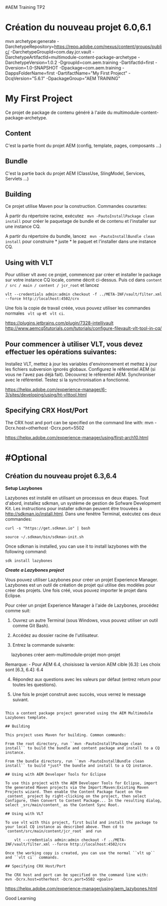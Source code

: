 #AEM Training TP2

# Création du nouveau projet 6.0,6.1

 mvn archetype:generate -DarchetypeRepository=https://repo.adobe.com/nexus/content/groups/public/ -DarchetypeGroupId=com.day.jcr.vault -DarchetypeArtifactId=multimodule-content-package-archetype -DarchetypeVersion=1.0.2 -DgroupId=com.aem.training -DartifactId=first -Dversion=1.0-SNAPSHOT -Dpackage=com.aem.training -DappsFolderName=first -DartifactName="My First Project" -DcqVersion="5.6.1" -DpackageGroup="AEM TRAINING"


My First Project
========

Ce projet de package de contenu généré à l'aide du multimodule-content-package-archetype.

Content
------
C'est la partie front du projet AEM (config, template, pages, composants ...)

Bundle
------
C'est la partie back du projet AEM (ClassUse, SlingModel, Services, Servlets ...)

Building
--------

Ce projet utilise Maven pour la construction. Commandes courantes:

À partir du répertoire racine, exécutez `` mvn -PautoInstallPackage clean install`` pour créer le paquetage de bundle et de contenu et l'installer sur une instance CQ.

A partir du répertoire du bundle, lancez `` mvn -PautoInstallBundle clean install`` pour construire * juste * le paquet et l'installer dans une instance CQ.

Using with VLT
--------------

Pour utiliser vlt avec ce projet, commencez par créer et installer le package sur votre instance CQ locale, comme décrit ci-dessus. Puis cd dans `content / src / main / content / jcr_root` et lancez

    vlt --credentials admin:admin checkout -f ../META-INF/vault/filter.xml --force http://localhost:4502/crx

Une fois la copie de travail créée, vous pouvez utiliser les commandes normales `` vlt up`` et `` vlt ci``.

https://plugins.jetbrains.com/plugin/7328-intellivault
http://www.aemcq5tutorials.com/tutorials/configure-filevault-vlt-tool-in-cq/

Pour commencer à utiliser VLT, vous devez effectuer les opérations suivantes:
---------------------------------------------------
Installez VLT, mettez à jour les variables d'environnement et mettez à jour les fichiers subversion ignorés globaux.
Configurez le référentiel AEM (si vous ne l'avez pas déjà fait).
Découvrez le référentiel AEM.
Synchroniser avec le référentiel.
Testez si la synchronisation a fonctionné.


https://helpx.adobe.com/experience-manager/6-3/sites/developing/using/ht-vlttool.html

Specifying CRX Host/Port
------------------------

The CRX host and port can be specified on the command line with:
mvn -Dcrx.host=otherhost -Dcrx.port=5502 <goals>


https://helpx.adobe.com/experience-manager/using/first-arch10.html



#Optional
=======

Création du nouveau projet 6.3,6.4
-----------------

**Setup Lazybones**

Lazybones est installé en utilisant un processus en deux étapes. Tout d'abord, installez sdkman, un système de gestion de Sofware Development Kit. Les instructions pour installer sdkman peuvent être trouvées à http://sdkman.io/install.html.
Dans une fenêtre Terminal, exécutez ces deux commandes:

`curl -s "https://get.sdkman.io" | bash`

`source ~/.sdkman/bin/sdkman-init.sh`

Once sdkman is installed, you can use it to install lazybones with the following command:

`sdk install lazybones`

**_Create a Lazybones project_**

Vous pouvez utiliser Lazybones pour créer un projet Experience Manager. Lazybones est un outil de création de projet qui utilise des modèles pour créer des projets. Une fois créé, vous pouvez importer le projet dans Eclipse.

Pour créer un projet Experience Manager à l'aide de Lazybones, procédez comme suit:

1. Ouvrez un autre Terminal (sous Windows, vous pouvez utiliser un outil comme Git Bash).

2. Accédez au dossier racine de l'utilisateur.

3. Entrez la commande suivante:

     lazybones créer aem-multimodule-projet mon-projet

Remarque: - Pour AEM 6.4, choisissez la version AEM cible [6.3]: Les choix sont [6.3, 6.4]: 6.4

4. Répondez aux questions avec les valeurs par défaut (entrez return pour toutes les questions).

5. Une fois le projet construit avec succès, vous verrez le message suivant.


```# AEM training

This a content package project generated using the AEM Multimodule Lazybones template.

## Building

This project uses Maven for building. Common commands:

From the root directory, run ``mvn -PautoInstallPackage clean install`` to build the bundle and content package and install to a CQ instance.

From the bundle directory, run ``mvn -PautoInstallBundle clean install`` to build *just* the bundle and install to a CQ instance.

## Using with AEM Developer Tools for Eclipse

To use this project with the AEM Developer Tools for Eclipse, import the generated Maven projects via the Import:Maven:Existing Maven Projects wizard. Then enable the Content Package facet on the _content_ project by right-clicking on the project, then select Configure, then Convert to Content Package... In the resulting dialog, select _src/main/content_ as the Content Sync Root.

## Using with VLT

To use vlt with this project, first build and install the package to your local CQ instance as described above. Then cd to `content/src/main/content/jcr_root` and run

    vlt --credentials admin:admin checkout -f ../META-INF/vault/filter.xml --force http://localhost:4502/crx

Once the working copy is created, you can use the normal ``vlt up`` and ``vlt ci`` commands.

## Specifying CRX Host/Port

The CRX host and port can be specified on the command line with:
mvn -Dcrx.host=otherhost -Dcrx.port=5502 <goals>
```

https://helpx.adobe.com/experience-manager/using/aem_lazybones.html


Good Learning 
